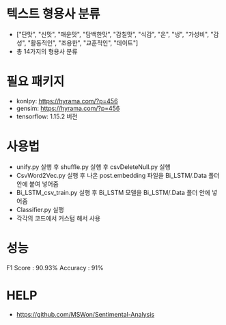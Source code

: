 # 텍스트 형용사 분류 
* ["단맛", "신맛", "매운맛", "담백한맛", "감칠맛", "식감", "온", "냉", "가성비", "감성", "활동적인", "조용한", "교훈적인", "데이트"]  
* 총 14가지의 형용사 분류

# 필요 패키지
* konlpy: https://hyrama.com/?p=456
* gensim: https://hyrama.com/?p=456
* tensorflow: 1.15.2 버전

# 사용법
* unify.py 실행 후 shuffle.py 실행 후 csvDeleteNull.py 실행
* CsvWord2Vec.py 실행 후 나온 post.embedding 파일을 Bi_LSTM/.Data 폴더 안에 붙여 넣어줌
* Bi_LSTM_csv_train.py 실행 후 Bi_LSTM 모델을 Bi_LSTM/.Data 폴더 안에 넣어줌 
* Classifier.py 실행
* 각각의 코드에서 커스텀 해서 사용

# 성능
F1 Score : 90.93%
Accuracy : 91%

# HELP
* https://github.com/MSWon/Sentimental-Analysis
